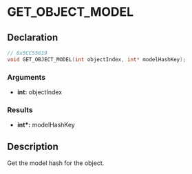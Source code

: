 # GET_OBJECT_MODEL

## Declaration
```cpp
// 0x5CC55619
void GET_OBJECT_MODEL(int objectIndex, int* modelHashKey);
```

### Arguments
- **int:** objectIndex

### Results
- **int\*:** modelHashKey

## Description
Get the model hash for the object.